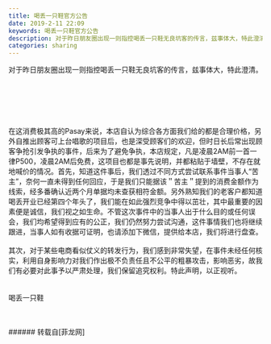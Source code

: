 ```yaml
---
title: 喝丢一只鞋官方公告
date: 2019-2-11 22:09
keywords: 喝丢一只鞋官方公告
description: 对于昨日朋友圈出现一则指控喝丢一只鞋无良坑客的传言，兹事体大，特此澄清。在这消费极其高的Pasay来说，本店自认为综合各方面我们给的都是合理价格，另外自推出顾客可上台唱歌的项目后，也是深受顾客们的欢迎，但时日长后常出现顾客争抢引发争执的事件，后来为了避免争执，本店规定，凡是凌晨2AM前一首一律P500，凌晨2AM后免费，这项目也都是事先说明，并都粘贴于墙壁，不存在就地喊价的情况。首先，知道这件事后，我们透过不同方式尝试联系事件当事人“苦主”，奈何一直未得到任何回应，于是我们只能据该＂苦主＂提到的消费金额作为线索，经多番确认近两个月单据均未查获相符金额。另外熟知我们的老客户都知道喝丢开业已经第四个年头了，我们能在如此强烈竞争中得以茁壮，其中最重要的因素便是诚信，我们视之如生命。不管这次事件中的当事人出于什么目的或任何误会，我们均希望得到应有的公正，我们仍然努力尝试沟通，这件事情我们也将继续跟进，当事人如有收据可证明，也请添加下微信，提供给本店，我们将进行盘查。其次，对于某些电商看似仗义的转发行为，我们感到非常失望，在事件未经任何核实，利用自身影响力对我们作出极不负责任且不公平的粗暴攻击，影响恶劣，故我们有必要对此事予以严肃处理，我们保留追究权利。特此声明，以正视听。喝丢一只鞋
categories: sharing
---
```

<td class="t_f" id="postmessage_2970372">

对于昨日朋友圈出现一则指控喝丢一只鞋无良坑客的传言，兹事体大，特此澄清。<br/>
<br/>
<br/>
<img alt="" border="0" class="zoom" data-cf-modified-bc658b7e124c0e0376bdd592-="" file="http://www.flw.ph/data/appbyme/upload/image/201902/11/MKJu7dk0H41j.jpg" id="aimg_eIBwB" lazyloadthumb="1" onclick="" onmouseover="" src="http://www.flw.ph/data/appbyme/upload/image/201902/11/MKJu7dk0H41j.jpg"/><br/>
<br/>
<img alt="" border="0" class="zoom" data-cf-modified-bc658b7e124c0e0376bdd592-="" file="http://www.flw.ph/data/appbyme/upload/image/201902/11/dkcGQ4m56ybP.jpg" id="aimg_D86cD" lazyloadthumb="1" onclick="" onmouseover="" src="http://www.flw.ph/data/appbyme/upload/image/201902/11/dkcGQ4m56ybP.jpg"/><br/>
<br/>
<img alt="" border="0" class="zoom" data-cf-modified-bc658b7e124c0e0376bdd592-="" file="http://www.flw.ph/data/appbyme/upload/image/201902/11/f7djNdFiGWD5.jpg" id="aimg_QGx24" lazyloadthumb="1" onclick="" onmouseover="" src="http://www.flw.ph/data/appbyme/upload/image/201902/11/f7djNdFiGWD5.jpg"/><br/>
<br/>
<br/>
在这消费极其高的Pasay来说，本店自认为综合各方面我们给的都是合理价格，另外自推出顾客可上台唱歌的项目后，也是深受顾客们的欢迎，但时日长后常出现顾客争抢引发争执的事件，后来为了避免争执，本店规定，凡是凌晨2AM前一首一律P500，凌晨2AM后免费，这项目也都是事先说明，并都粘贴于墙壁，不存在就地喊价的情况。首先，知道这件事后，我们透过不同方式尝试联系事件当事人“苦主”，奈何一直未得到任何回应，于是我们只能据该＂苦主＂提到的消费金额作为线索，经多番确认近两个月单据均未查获相符金额。另外熟知我们的老客户都知道喝丢开业已经第四个年头了，我们能在如此强烈竞争中得以茁壮，其中最重要的因素便是诚信，我们视之如生命。不管这次事件中的当事人出于什么目的或任何误会，我们均希望得到应有的公正，我们仍然努力尝试沟通，这件事情我们也将继续跟进，当事人如有收据可证明，也请添加下微信，提供给本店，我们将进行盘查。<br/>
<br/>
其次，对于某些电商看似仗义的转发行为，我们感到非常失望，在事件未经任何核实，利用自身影响力对我们作出极不负责任且不公平的粗暴攻击，影响恶劣，故我们有必要对此事予以严肃处理，我们保留追究权利。特此声明，以正视听。<br/>
<br/>
<br/>
喝丢一只鞋<br/>
<br/>
<br/>
</td>
###### 转载自[菲龙网]
